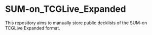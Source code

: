 # SUM-on_TCGLive_Expanded
This repository aims to manually store public decklists of the SUM-on TCGLive Expanded format.
